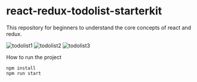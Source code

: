 
# react-redux-todolist-starterkit
This repository for beginners to understand the core concepts of react and redux.

![todolist1](https://user-images.githubusercontent.com/15616596/58376230-93e1c180-7f83-11e9-98e9-1c44997b16f8.png)
![todolist2](https://user-images.githubusercontent.com/15616596/58376231-96441b80-7f83-11e9-811e-97e498fba8e8.png)
![todolist3](https://user-images.githubusercontent.com/15616596/58376232-980ddf00-7f83-11e9-903c-cdeca2bda029.png)


How to run the project

```
npm install
npm run start

```
